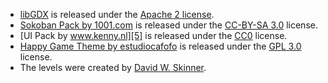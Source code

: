 - [libGDX][1] is released under the [Apache 2 license][2].
- [Sokoban Pack by 1001.com][3] is released under the [CC-BY-SA 3.0][4] license.
- [UI Pack by www.kenny.nl][5] is released under the [CC0][6] license.
- [Happy Game Theme by estudiocafofo][7] is released under the [GPL 3.0][8] license.
- The levels were created by [David W. Skinner][9].

[1]: https://github.com/libgdx/libgdx
[2]: http://www.apache.org/licenses/LICENSE-2.0.html
[3]: http://opengameart.org/content/sokoban-pack
[4]: http://creativecommons.org/licenses/by-sa/3.0/
[5]: http://opengameart.org/content/ui-pack
[6]: http://creativecommons.org/publicdomain/zero/1.0/
[7]: http://opengameart.org/content/happy-game-theme-demo
[8]: http://www.gnu.org/licenses/gpl-3.0.html
[9]: http://web.archive.org/web/20120918183734/http://users.bentonrea.com/~sasquatch/sokoban/